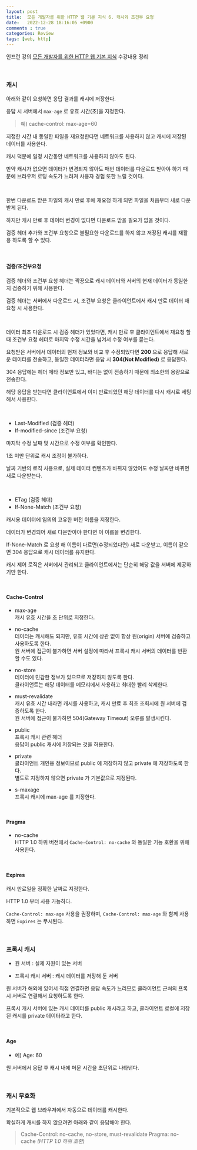 ```yaml
---
layout: post
title:  모든 개발자를 위한 HTTP 웹 기본 지식 6. 캐시와 조건부 요청
date:   2022-12-28 18:16:05 +0900
comments : true
categories: Review
tags: [web, http]
---
```


인프런 강의 [모든 개발자를 위한 HTTP 웹 기본 지식](https://www.inflearn.com/course/http-%EC%9B%B9-%EB%84%A4%ED%8A%B8%EC%9B%8C%ED%81%AC) 수강내용 정리

<br>

### 캐시

아래와 같이 요청하면 응답 결과를 캐시에 저장한다.

응답 시 서버에서 `max-age` 로 유효 시간(초)을 지정한다.

> 예) cache-control: max-age=60

지정한 시간 내 동일한 파일을 재요청한다면 네트워크를 사용하지 않고 캐시에 저장된 데이터를 사용한다.

캐시 덕분에 일정 시간동안 네트워크를 사용하지 않아도 된다.

만약 캐시가 없으면 데이터가 변경되지 않아도 매번 데이터를 다운로드 받아야 하기 때문에 브라우저 로딩 속도가 느려져 사용자 경험 또한 느릴 것이다.

<br>

한번 다운로드 받은 파일의 캐시 만료 후에 재요청 하게 되면 파일을 처음부터 새로 다운받게 된다.

하지만 캐시 만료 후 데이터 변경이 없다면 다운로드 받을 필요가 없을 것이다.

검증 헤더 추가와 조건부 요청으로 불필요한 다운로드를 하지 않고 저장된 캐시를 재활용 하도록 할 수 있다.

<br>

#### 검증/조건부요청

검증 헤더와 조건부 요청 헤더는 짝꿍으로 캐시 데이터와 서버의 현재 데이터가 동일한지 검증하기 위해 사용한다.

검증 헤더는 서버에서 다운로드 시, 조건부 요청은 클라이언트에서 캐시 만료 데이터 재요청 시 사용한다.

<br>

데이터 최초 다운로드 시 검증 헤더가 있었다면, 캐시 만료 후 클라이언트에서 재요청 할 때 조건부 요청 헤더로 마지막 수정 시간을 넘겨서 수정 여부를 묻는다.

요청받은 서버에서 데이터의 현재 정보와 비교 후 수정되었다면 **200** 으로 응답해 새로운 데이터를 전송하고, 동일한 데이터라면 응답 시 **304(Not Modified)** 로 응답한다.

304 응답에는 헤더 메타 정보만 있고, 바디는 없이 전송하기 때문에 최소한의 용량으로 전송한다.

해당 응답을 받는다면 클라이언트에서 이미 만료되었던 해당 데이터를 다시 캐시로 세팅해서 사용한다. 

<br>

- Last-Modified (검증 헤더)    
- If-modified-since (조건부 요청) 

마지막 수정 날짜 및 시간으로 수정 여부를 확인한다.

1초 미만 단위로 캐시 조정이 불가하다.

날짜 기반의 로직 사용으로, 실제 데이터 컨텐츠가 바뀌지 않았어도 수정 날짜만 바뀌면 새로 다운받는다.

<br>

- ETag (검증 헤더)    
- If-None-Match (조건부 요청)     

캐시용 데이터에 임의의 고유한 버전 이름을 지정한다.

데이터가 변경되어 새로 다운받아야 한다면 이 이름을 변경한다.

If-None-Match 로 요청 해 이름이 다르면(수정되었다면) 새로 다운받고, 이름이 같으면 304 응답으로 캐시 데이터를 유지한다.

캐시 제어 로직은 서버에서 관리되고 클라이언트에서는 단순히 해당 값을 서버에 제공하기만 한다.

<br>

#### Cache-Control

- max-age    
캐시 유효 시간을 초 단위로 지정한다.

- no-cache    
데이터는 캐시해도 되지만, 유효 시간에 상관 없이 항상 원(origin) 서버에 검증하고 사용하도록 한다.    
원 서버에 접근이 불가하면 서버 설정에 따라서 프록시 캐시 서버의 데이터를 반환할 수도 있다.

- no-store    
데이터에 민감한 정보가 있으므로 저장하지 않도록 한다.    
클라이언트는 해당 데이터를 메모리에서 사용하고 최대한 빨리 삭제한다.

- must-revalidate    
캐시 유효 시간 내라면 캐시를 사용하고, 캐시 만료 후 최초 조회시에 원 서버에 검증하도록 한다.    
원 서버에 접근이 불가하면 504(Gateway Timeout) 오류를 발생시킨다.

- public    
프록시 캐시 관련 헤더    
응답이 public 캐시에 저장되는 것을 허용한다.

- private    
클라이언트 개인용 정보이므로 public 에 저장하지 않고 private 에 저장하도록 한다.    
별도로 지정하지 않으면 private 가 기본값으로 지정된다.    

- s-maxage    
프록시 캐시에 max-age 를 지정한다.

<br>

#### Pragma

- no-cache    
HTTP 1.0 하위 버전에서 `Cache-Control: no-cache` 와 동일한 기능 호환을 위해 사용한다.

<br>

#### Expires

캐시 만료일을 정확한 날짜로 지정한다.

HTTP 1.0 부터 사용 가능하다.

`Cache-Control: max-age` 사용을 권장하며, `Cache-Control: max-age` 와 함께 사용하면 `Expires` 는 무시된다.

<br>

### 프록시 캐시

- 원 서버 : 실제 자원이 있는 서버

- 프록시 캐시 서버 : 캐시 데이터를 저장해 둔 서버

원 서버가 해외에 있어서 직접 연결하면 응답 속도가 느리므로 클라이언트 근처의 프록시 서버로 연결해서 요청하도록 한다.

프록시 캐시 서버에 있는 캐시 데이터를 public 캐시라고 하고, 클라이언트 로컬에 저장된 캐시를 private 데이터라고 한다.

<br>

#### Age

- 예) Age: 60

원 서버에서 응답 후 캐시 내에 머문 시간을 초단위로 나타낸다.

<br>

### 캐시 무효화

기본적으로 웹 브라우저에서 자동으로 데이터를 캐시한다.

확실하게 캐시를 하지 않으려면 아래와 같이 응답해야 한다.

> Cache-Control: no-cache, no-store, must-revalidate
> Pragma: no-cache *(HTTP 1.0 하위 호환)*

<br>

